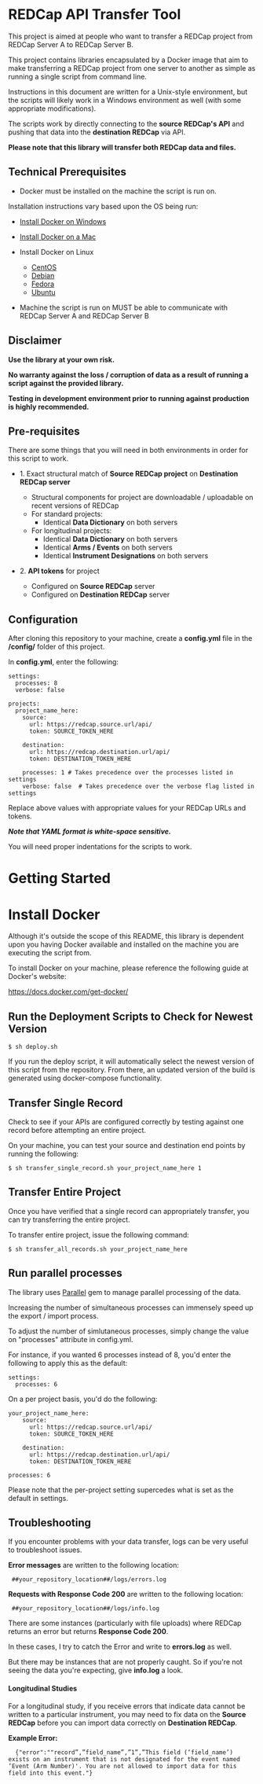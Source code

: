 # REDCap API Transfer Tool

This project is aimed at people who want to transfer a REDCap project from REDCap Server A to REDCap Server B.

This project contains libraries encapsulated by a Docker image that aim to make transferring a REDCap project from one server to another as simple as running a single script from command line.

Instructions in this document are written for a Unix-style environment, but the scripts will likely work in a Windows environment as well (with some appropriate modifications).

The scripts work by directly connecting to the **source REDCap's API** and pushing that data into the **destination REDCap** via API.

**Please note that this library will transfer both REDCap data and files.**

## Technical Prerequisites

- Docker must be installed on the machine the script is run on.  

Installation instructions vary based upon the OS being run:
   - [Install Docker on Windows](https://docs.docker.com/docker-for-windows/install/)
   - [Install Docker on a Mac](https://docs.docker.com/docker-for-mac/install/)
   - Install Docker on Linux
      - [CentOS](https://docs.docker.com/engine/install/centos/)
      - [Debian](https://docs.docker.com/engine/install/debian/)
      - [Fedora](https://docs.docker.com/engine/install/fedora/)
      - [Ubuntu](https://docs.docker.com/engine/install/ubuntu/)

- Machine the script is run on MUST be able to communicate with REDCap Server A and REDCap Server B

## Disclaimer

**Use the library at your own risk.**  

**No warranty against the loss / corruption of data as a result of running a script against the provided library.**

**Testing in development environment prior to running against production is highly recommended.**

## Pre-requisites

There are some things that you will need in both environments in order for this script to work.

* 1\. Exact structural match of **Source REDCap project** on **Destination REDCap server**
    * Structural components for project are downloadable / uploadable on recent versions of REDCap
    * For standard projects:
        * Identical  **Data Dictionary** on both servers
    * For longitudinal projects:
        * Identical  **Data Dictionary** on both servers
        * Identical **Arms / Events** on both servers
        * Identical **Instrument Designations** on both servers
    

* 2\. **API tokens** for project
  * Configured on **Source REDCap** server
  * Configured on **Destination REDCap** server 
        

## Configuration

After cloning this repository to your machine, create a **config.yml** file in the **/config/** folder of this project.

In **config.yml**, enter the following:

    settings:
      processes: 8
      verbose: false
    
    projects:
      project_name_here:
        source:
          url: https://redcap.source.url/api/
          token: SOURCE_TOKEN_HERE
    
        destination:
          url: https://redcap.destination.url/api/
          token: DESTINATION_TOKEN_HERE

        processes: 1 # Takes precedence over the processes listed in settings
        verbose: false  # Takes precedence over the verbose flag listed in settings
      
Replace above values with appropriate values for your REDCap URLs and tokens.          
    
**_Note that YAML format is white-space sensitive._**  

You will need proper indentations for the scripts to work.  

      
# Getting Started

# Install Docker

Although it's outside the scope of this README, this library is dependent upon you having Docker available and installed on the machine you are executing the script from.

To install Docker on your machine, please reference the following guide at Docker's website:

https://docs.docker.com/get-docker/

## Run the Deployment Scripts to Check for Newest Version

    $ sh deploy.sh
    
If you run the deploy script, it will automatically select the newest version of this script from the repository.  From there, an updated version of the build is generated using docker-compose functionality.  

    
## Transfer Single Record

Check to see if your APIs are configured correctly by testing against one record before attempting an entire project.

On your machine, you can test your source and destination end points by running the following:

    $ sh transfer_single_record.sh your_project_name_here 1
    
## Transfer Entire Project
        
Once you have verified that a single record can appropriately transfer, you can try transferring the entire project.

To transfer entire project, issue the following command:

    $ sh transfer_all_records.sh your_project_name_here
   

## Run parallel processes

The library uses [Parallel](https://github.com/grosser/parallel) gem to manage parallel processing of the data.  

Increasing the number of simultaneous processes can immensely speed up the export / import process.

To adjust the number of simlutaneous processes, simply change the value on "processes" attribute in config.yml.

For instance, if you wanted 6 processes instead of 8, you'd enter the following to apply this as the default:

    settings:
      processes: 6

On a per project basis, you'd do the following:

    your_project_name_here:
        source:
          url: https://redcap.source.url/api/
          token: SOURCE_TOKEN_HERE
    
        destination:
          url: https://redcap.destination.url/api/
          token: DESTINATION_TOKEN_HERE

    processes: 6

Please note that the per-project setting supercedes what is set as the default in settings.

## Troubleshooting

If you encounter problems with your data transfer, logs can be very useful to troubleshoot issues.  

**Error messages** are written to the following location:

     ##your_repository_location##/logs/errors.log
     
**Requests with Response Code 200** are written to the following location:

     ##your_repository_location##/logs/info.log
     
There are some instances (particularly with file uploads) where REDCap returns an error but returns **Response Code 200**.  

In these cases, I try to catch the Error and write to **errors.log** as well.  

But there may be instances that are not properly caught.  So if you're not seeing the data you're expecting, give **info.log** a look.

#### Longitudinal Studies

For a longitudinal study, if you receive errors that indicate data cannot be written to a particular instrument, you may need to fix data on the **Source REDCap** before you can import data correctly on **Destination REDCap**.

**Example Error:**

      {"error":""record”,”field_name”,”1”,”This field (‘field_name’) exists on an instrument that is not designated for the event named ‘Event (Arm Number)'. You are not allowed to import data for this field into this event."}
